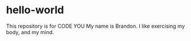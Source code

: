 # hello-world
This repository is for CODE YOU
My name is Brandon. I like exercising my body, and my mind.

